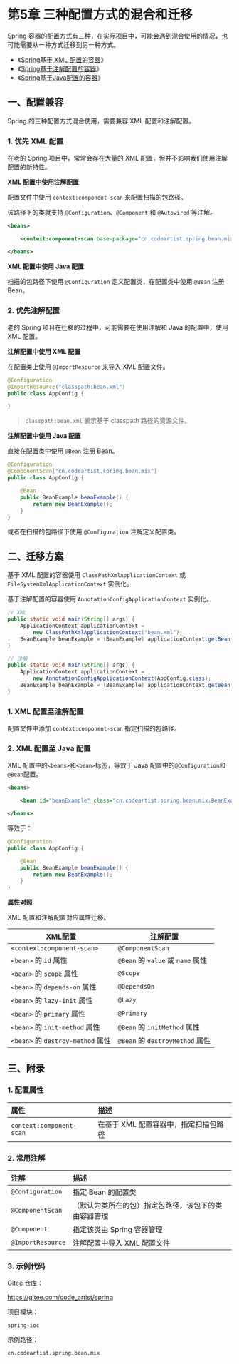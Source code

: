 # 第5章 三种配置方式的混合和迁移

Spring 容器的配置方式有三种，在实际项目中，可能会遇到混合使用的情况，也可能需要从一种方式迁移到另一种方式。

- 《[Spring基于 XML 配置的容器](https://mp.weixin.qq.com/s/SOHnhgnFB6nzPmN5OGiFdg)》
- 《[Spring基于注解配置的容器](https://mp.weixin.qq.com/mp/appmsgalbum?__biz=MzU1MzQ0NjU0Ng==&action=getalbum&album_id=1337128688181231618#wechat_redirect)》
- 《[Spring基于Java配置的容器](https://mp.weixin.qq.com/s/1JnnSd9A-7CFbYdMNEq5Rw)》

## 一、配置兼容

Spring 的三种配置方式混合使用，需要兼容 XML 配置和注解配置。

### 1. 优先 XML 配置

在老的 Spring 项目中，常常会存在大量的 XML 配置，但并不影响我们使用注解配置的新特性。

**XML 配置中使用注解配置**

配置文件中使用 `context:component-scan` 来配置扫描的包路径。

该路径下的类就支持 `@Configuration`、`@Component` 和 `@Autowired` 等注解。

```xml
<beans>

    <context:component-scan base-package="cn.codeartist.spring.bean.mix"/>

</beans>
```

**XML 配置中使用 Java 配置**

扫描的包路径下使用 `@Configuration` 定义配置类，在配置类中使用 `@Bean` 注册 Bean。

### 2. 优先注解配置

老的 Spring 项目在迁移的过程中，可能需要在使用注解和 Java 的配置中，使用 XML 配置。

**注解配置中使用 XML 配置**

在配置类上使用 `@ImportResource` 来导入 XML 配置文件。

```java
@Configuration
@ImportResource("classpath:bean.xml")
public class AppConfig {

}
```

> `classpath:bean.xml` 表示基于 classpath 路径的资源文件。

**注解配置中使用 Java 配置**

直接在配置类中使用 `@Bean` 注册 Bean。

```java
@Configuration
@ComponentScan("cn.codeartist.spring.bean.mix")
public class AppConfig {

    @Bean
    public BeanExample beanExample() {
        return new BeanExample();
    }
}
```

或者在扫描的包路径下使用 `@Configuration` 注解定义配置类。

## 二、迁移方案

基于 XML 配置的容器使用 `ClassPathXmlApplicationContext` 或 `FileSystemXmlApplicationContext` 实例化。

基于注解配置的容器使用 `AnnotationConfigApplicationContext` 实例化。

```java
// XML
public static void main(String[] args) {
    ApplicationContext applicationContext =
        new ClassPathXmlApplicationContext("bean.xml");
    BeanExample beanExample = (BeanExample) applicationContext.getBean("beanExample");
}

// 注解
public static void main(String[] args) {
    ApplicationContext applicationContext =
        new AnnotationConfigApplicationContext(AppConfig.class);
    BeanExample beanExample = (BeanExample) applicationContext.getBean("beanExample");
}
```

### 1. XML 配置至注解配置

配置文件中添加 `context:component-scan` 指定扫描的包路径。

### 2. XML 配置至 Java 配置

XML 配置中的`<beans>`和`<bean>`标签，等效于 Java 配置中的`@Configuration`和`@Bean`配置。

```xml
<beans>

    <bean id="beanExample" class="cn.codeartist.spring.bean.mix.BeanExample"/>

</beans>
```

等效于：

```java
@Configuration
public class AppConfig {

    @Bean
    public BeanExample beanExample() {
        return new BeanExample();
    }
}
```

**属性对照**

XML 配置和注解配置对应属性迁移。

| XML配置                       | 注解配置                          |
| ----------------------------- | --------------------------------- |
| `<context:component-scan>`    | `@ComponentScan`                  |
| `<bean>` 的 `id` 属性         | `@Bean` 的 `value` 或 `name` 属性 |
| `<bean>` 的 `scope` 属性      | `@Scope`                          |
| `<bean>` 的 `depends-on` 属性 | `@DependsOn`                      |
| `<bean>` 的 `lazy-init` 属性  | `@Lazy`                           |
| `<bean>` 的 `primary` 属性       | `@Primary`                        |
| `<bean>` 的 `init-method` 属性   | `@Bean` 的 `initMethod` 属性      |
| `<bean>` 的 `destroy-method` 属性  | `@Bean` 的 `destroyMethod` 属性   |

## 三、附录

### 1. 配置属性

| 属性                     | 描述                                  |
| :----------------------- | :------------------------------------ |
| `context:component-scan` | 在基于 XML 配置容器中，指定扫描包路径 |

### 2. 常用注解

| 注解              | 描述                                                 |
| :---------------- | :--------------------------------------------------- |
| `@Configuration`  | 指定 Bean 的配置类                                   |
| `@ComponentScan`  | （默认为类所在的包）指定包路径，该包下的类由容器管理 |
| `@Component`      | 指定该类由 Spring 容器管理                           |
| `@ImportResource` | 注解配置中导入 XML 配置文件                          |

### 3. 示例代码

Gitee 仓库：

https://gitee.com/code_artist/spring

项目模块：

`spring-ioc`

示例路径：

`cn.codeartist.spring.bean.mix`
